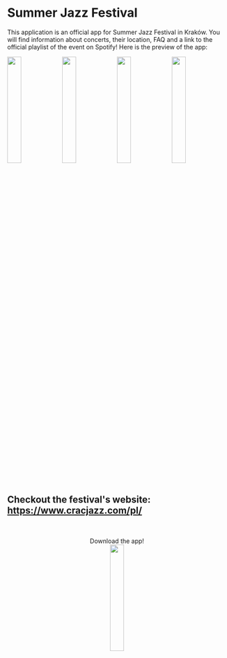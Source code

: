 # Summer Jazz Festival

This application is an official app for Summer Jazz Festival in Kraków. You will find information about concerts, their location, FAQ and a link to the official playlist of the event on Spotify! Here is the preview of the app:

<img src = "https://i.ibb.co/xYD5bts/image.png" width ="25%" /><img src = "https://i.ibb.co/PskYKG9/image.png" width ="25%" /><img src = "https://i.ibb.co/FVrWTGq/image.png" width ="25%" /><img src = "https://i.ibb.co/Y0Q2MwL/mBLDALb.png" width ="25%" />

## Checkout the festival's website: https://www.cracjazz.com/pl/

</br>
<p align="center">
    Download the app!</br>
    <a href="https://play.google.com/store/apps/details?id=ag.example1.festivalapp"><img src = "https://play.google.com/intl/en_us/badges/static/images/badges/en_badge_web_generic.png" width ="25%"/></a>
</p>